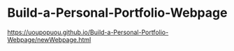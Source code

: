 # Build-a-Personal-Portfolio-Webpage
https://uoupopuou.github.io/Build-a-Personal-Portfolio-Webpage/newWebpage.html
